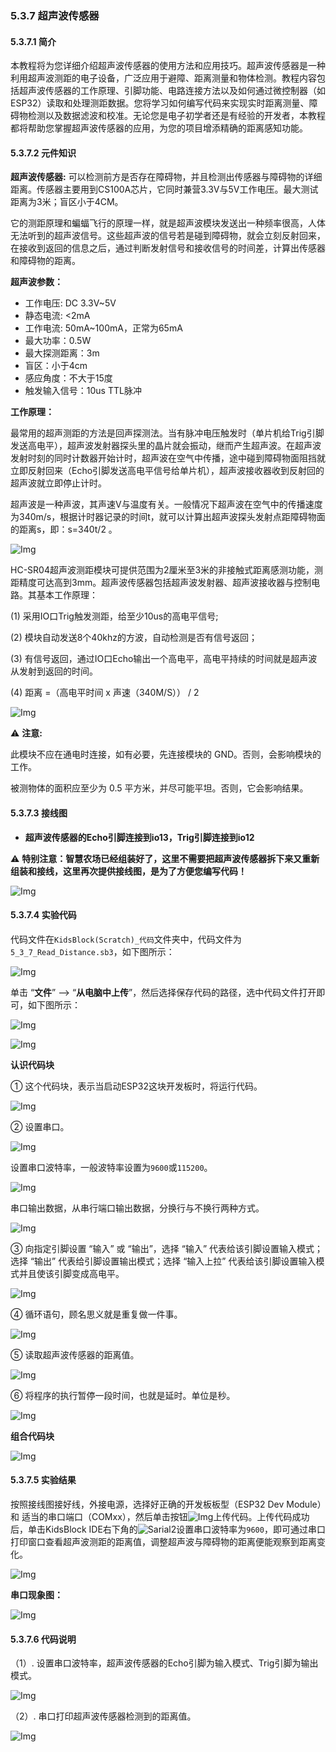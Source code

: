 ### 5.3.7 超声波传感器

#### 5.3.7.1 简介

本教程将为您详细介绍超声波传感器的使用方法和应用技巧。超声波传感器是一种利用超声波测距的电子设备，广泛应用于避障、距离测量和物体检测。教程内容包括超声波传感器的工作原理、引脚功能、电路连接方法以及如何通过微控制器（如ESP32）读取和处理测距数据。您将学习如何编写代码来实现实时距离测量、障碍物检测以及数据滤波和校准。无论您是电子初学者还是有经验的开发者，本教程都将帮助您掌握超声波传感器的应用，为您的项目增添精确的距离感知功能。

#### 5.3.7.2 元件知识

**超声波传感器:** 可以检测前方是否存在障碍物，并且检测出传感器与障碍物的详细距离。传感器主要用到CS100A芯片，它同时兼营3.3V与5V工作电压。最大测试距离为3米；盲区小于4CM。

它的测距原理和蝙蝠飞行的原理一样，就是超声波模块发送出一种频率很高，人体无法听到的超声波信号。这些超声波的信号若是碰到障碍物，就会立刻反射回来，在接收到返回的信息之后，通过判断发射信号和接收信号的时间差，计算出传感器和障碍物的距离。


**超声波参数：**

- 工作电压: DC 3.3V~5V
- 静态电流: <2mA
- 工作电流: 50mA~100mA，正常为65mA
- 最大功率：0.5W
- 最大探测距离：3m
- 盲区：小于4cm
- 感应角度：不大于15度
- 触发输入信号：10us TTL脉冲

**工作原理：**

最常用的超声测距的方法是回声探测法。当有脉冲电压触发时（单片机给Trig引脚发送高电平），超声波发射器探头里的晶片就会振动，继而产生超声波。在超声波发射时刻的同时计数器开始计时，超声波在空气中传播，途中碰到障碍物面阻挡就立即反射回来（Echo引脚发送高电平信号给单片机），超声波接收器收到反射回的超声波就立即停止计时。

超声波是一种声波，其声速V与温度有关。一般情况下超声波在空气中的传播速度为340m/s，根据计时器记录的时间t，就可以计算出超声波探头发射点距障碍物面的距离s，即：s=340t/2 。

![Img](../media/b27.png)

HC-SR04超声波测距模块可提供范围为2厘米至3米的非接触式距离感测功能，测距精度可达高到3mm。超声波传感器包括超声波发射器、超声波接收器与控制电路。其基本工作原理：

(1) 采用IO口Trig触发测距，给至少10us的高电平信号;

(2) 模块自动发送8个40khz的方波，自动检测是否有信号返回；

(3) 有信号返回，通过IO口Echo输出一个高电平，高电平持续的时间就是超声波从发射到返回的时间。

(4) 距离 =（高电平时间 x 声速（340M/S）） / 2

![Img](../media/b28.png)

⚠️ **注意:**

此模块不应在通电时连接，如有必要，先连接模块的 GND。否则，会影响模块的工作。

被测物体的面积应至少为 0.5 平方米，并尽可能平坦。否则，它会影响结果。

#### 5.3.7.3 接线图

- **超声波传感器的Echo引脚连接到io13，Trig引脚连接到io12**

⚠️ **特别注意：智慧农场已经组装好了，这里不需要把超声波传感器拆下来又重新组装和接线，这里再次提供接线图，是为了方便您编写代码！**

![Img](../media/couj62.png)

#### 5.3.7.4 实验代码

代码文件在`KidsBlock(Scratch)_代码`文件夹中，代码文件为`5_3_7_Read_Distance.sb3`，如下图所示：

![Img](../media/couj-010.png)

单击 “**文件**” --> “**从电脑中上传**”，然后选择保存代码的路径，选中代码文件打开即可，如下图所示：

![Img](../media/couj-01-1.png)

![Img](../media/couj-010-1.png)

**认识代码块**

① 这个代码块，表示当启动ESP32这块开发板时，将运行代码。

![Img](../media/Start.png)

② 设置串口。

![Img](../media/b20.png)

设置串口波特率，一般波特率设置为`9600`或`115200`。

![Img](../media/b20-1.png)

串口输出数据，从串行端口输出数据，分换行与不换行两种方式。

![Img](../media/b20-2.png)

③ 向指定引脚设置 “输入” 或 “输出”，选择 “输入” 代表给该引脚设置输入模式；选择 “输出” 代表给引脚设置输出模式；选择 “输入上拉” 代表给该引脚设置输入模式并且使该引脚变成高电平。

![Img](../media/b21.png)

④ 循环语句，顾名思义就是重复做一件事。

![Img](../media/b0.png)

⑤ 读取超声波传感器的距离值。

![Img](../media/b29.png)

⑥ 将程序的执行暂停一段时间，也就是延时。单位是秒。 

![Img](../media/b00.png)

**组合代码块**

![Img](../media/KidsBlock-code10.png)

#### 5.3.7.5 实验结果

按照接线图接好线，外接电源，选择好正确的开发板板型（ESP32 Dev Module）和 适当的串口端口（COMxx），然后单击按钮![Img](../media/upload.png)上传代码。上传代码成功后，单击KidsBlock IDE右下角的![Sarial2](../media/Sarial2.png)设置串口波特率为`9600`，即可通过串口打印窗口查看超声波测距的距离值，调整超声波与障碍物的距离便能观察到距离变化。  

![Img](../media/csb-photo.jpg)

**串口现象图：**

![Img](../media/distance1.png)

#### 5.3.7.6 代码说明

（1）. 设置串口波特率，超声波传感器的Echo引脚为输入模式、Trig引脚为输出模式。

![Img](../media/b25.png)

（2）. 串口打印超声波传感器检测到的距离值。

![Img](../media/b25-1.png)